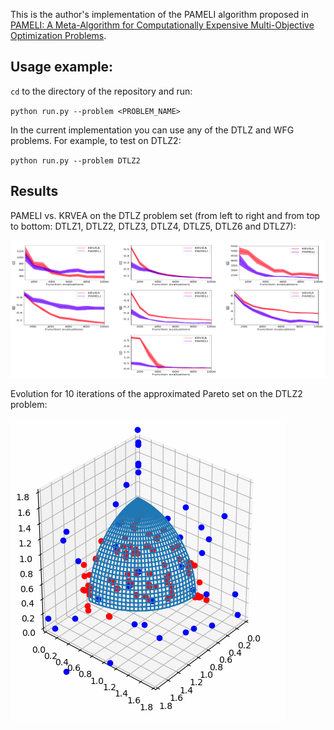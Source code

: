This is the author's implementation of the PAMELI algorithm proposed in [PAMELI: A Meta-Algorithm for Computationally Expensive Multi-Objective Optimization Problems](https://arxiv.org/abs/1707.06600).

## Usage example:

`cd` to the directory of the repository and run:

`python run.py --problem <PROBLEM_NAME>`

In the current implementation you can use any of the DTLZ and WFG problems. For example, to test on DTLZ2:

`python run.py --problem DTLZ2`

## Results
PAMELI vs. KRVEA on the DTLZ problem set (from left to right and from top to bottom: DTLZ1, DTLZ2, DTLZ3, DTLZ4, DTLZ5, DTLZ6 and DTLZ7): 

![](PAMELIvsKRVEA.png)

Evolution for 10 iterations of the approximated Pareto set on the DTLZ2 problem:

![](dtlz2.gif)
